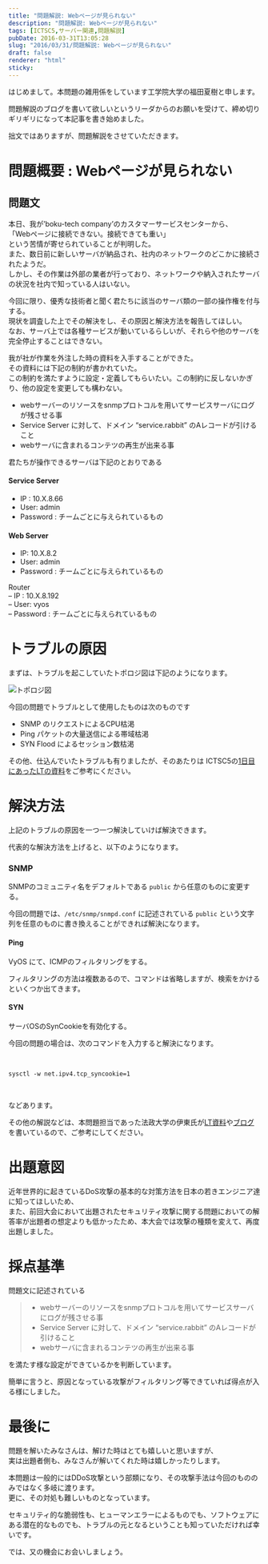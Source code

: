 ```yaml
---
title: "問題解説: Webページが見られない"
description: "問題解説: Webページが見られない"
tags: [ICTSC5,サーバー関連,問題解説]
pubDate: 2016-03-31T13:05:28
slug: "2016/03/31/問題解説: Webページが見られない"
draft: false
renderer: "html"
sticky: 
---
```


<p>はじめまして。本問題の雑用係をしています工学院大学の福田夏樹と申します。</p>
<p>問題解説のブログを書いて欲しいというリーダからのお願いを受けて、締め切りギリギリになって本記事を書き始めました。</p>
<p>拙文ではありますが、問題解説をさせていただきます。</p>
<h1>問題概要 : Webページが見られない</h1>
<h2>問題文</h2>
<p>本日、我が&#8217;boku-tech company&#8217;のカスタマーサービスセンターから、<br />
「Webページに接続できない。接続できても重い」<br />
という苦情が寄せられていることが判明した。<br />
また、数日前に新しいサーバが納品され、社内のネットワークのどこかに接続されたようだ。<br />
しかし、その作業は外部の業者が行っており、ネットワークや納入されたサーバの状況を社内で知っている人はいない。</p>
<p>今回に限り、優秀な技術者と聞く君たちに該当のサーバ類の一部の操作権を付与する。<br />
現状を調査した上でその解決をし、その原因と解決方法を報告してほしい。<br />
なお、サーバ上では各種サービスが動いているらしいが、それらや他のサーバを完全停止することはできない。</p>
<p>我が社が作業を外注した時の資料を入手することができた。<br />
その資料には下記の制約が書かれていた。<br />
この制約を満たすように設定・定義してもらいたい。この制約に反しないかぎり、他の設定を変更しても構わない。</p>
<ul>
<li>webサーバーのリソースをsnmpプロトコルを用いてサービスサーバにログが残させる事</li>
<li>Service Server に対して、ドメイン “service.rabbit” のAレコードが引けること</li>
<li>webサーバに含まれるコンテツの再生が出来る事</li>
</ul>
<p>君たちが操作できるサーバは下記のとおりである</p>
<h4>Service Server</h4>
<ul>
<li>IP : 10.X.8.66</li>
<li>User: admin</li>
<li>Password : チームごとに与えられているもの</li>
</ul>
<h4>Web Server</h4>
<ul>
<li>IP: 10.X.8.2</li>
<li>User: admin</li>
<li>Password : チームごとに与えられているもの</li>
</ul>
<p>Router<br />
&#8211; IP : 10.X.8.192<br />
&#8211; User: vyos<br />
&#8211; Password : チームごとに与えられているもの</p>
<h1>トラブルの原因</h1>
<p>まずは、トラブルを起こしていたトポロジ図は下記のようになります。</p>
<p><img decoding="async" src="/images/wp/2016/03/topology.png.webp" alt="トポロジ図" /></p>
<p>今回の問題でトラブルとして使用したものは次のものです</p>
<ul>
<li>SNMP のリクエストによるCPU枯渇</li>
<li>Ping パケットの大量送信による帯域枯渇</li>
<li>SYN Flood によるセッション数枯渇</li>
</ul>
<p>その他、仕込んでいたトラブルも有りましたが、そのあたりは ICTSC5の<a href="https://speakerdeck.com/kayotozaki43/carpet-bombing-by-multiple-attack">1日目にあったLTの資料</a>をご参考にください。</p>
<h1>解決方法</h1>
<p>上記のトラブルの原因を一つ一つ解決していけば解決できます。</p>
<p>代表的な解決方法を上げると、以下のようになります。</p>
<h3>SNMP</h3>
<p>SNMPのコミュニティ名をデフォルトである <code>public</code> から任意のものに変更する。</p>
<p>今回の問題では、<code>/etc/snmp/snmpd.conf</code> に記述されている <code>public</code> という文字列を任意のものに書き換えることができれば解決になります。</p>
<h4>Ping</h4>
<p>VyOS にて、ICMPのフィルタリングをする。</p>
<p>フィルタリングの方法は複数あるので、コマンドは省略しますが、検索をかけるといくつか出てきます。</p>
<h4>SYN</h4>
<p>サーバOSのSynCookieを有効化する。</p>
<p>今回の問題の場合は、次のコマンドを入力すると解決になります。</p>
<p>&nbsp;</p>
<p><code>sysctl -w net.ipv4.tcp_syncookie=1</code></p>
<p>&nbsp;</p>
<p>などあります。</p>
<p>その他の解説などは、本問題担当であった法政大学の伊東氏が<a href="http://www.slideshare.net/palloc/ss-58853721">LT資料</a>や<a href="http://palloc.hateblo.jp/entry/2016/02/29/224107">ブログ</a>を書いているので、ご参考にしてください。</p>
<h1>出題意図</h1>
<p>近年世界的に起きているDoS攻撃の基本的な対策方法を日本の若きエンジニア達に知ってほしいため、<br />
また、前回大会において出題されたセキュリティ攻撃に関する問題においての解答率が出題者の想定よりも低かったため、本大会では攻撃の種類を変えて、再度出題しました。</p>
<h1>採点基準</h1>
<p>問題文に記述されている</p>
<blockquote>
<ul>
<li>webサーバーのリソースをsnmpプロトコルを用いてサービスサーバにログが残させる事</li>
<li>Service Server に対して、ドメイン “service.rabbit” のAレコードが引けること</li>
<li>webサーバに含まれるコンテツの再生が出来る事</li>
</ul>
</blockquote>
<p>を満たす様な設定ができているかを判断しています。</p>
<p>簡単に言うと、原因となっている攻撃がフィルタリング等できていれば得点が入る様にしました。</p>
<h1>最後に</h1>
<p>問題を解いたみなさんは、解けた時はとても嬉しいと思いますが、<br />
実は出題者側も、みなさんが解いてくれた時は嬉しかったりします。</p>
<p>本問題は一般的にはDDoS攻撃という部類になり、その攻撃手法は今回のもののみではなく多岐に渡ります。<br />
更に、その対処も難しいものとなっています。</p>
<p>セキュリティ的な脆弱性も、ヒューマンエラーによるものでも、ソフトウェアにある潜在的なものでも、トラブルの元となるということも知っていただければ幸いです。</p>
<p>では、又の機会にお会いしましょう。</p>
